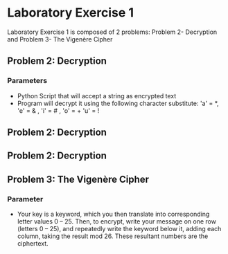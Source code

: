 
# Laboratory Exercise 1

Laboratory Exercise 1 is composed of 2 problems: Problem 2- Decryption and Problem 3- The Vigenère Cipher

## Problem 2: Decryption

### Parameters

- Python Script that will accept a string as encrypted text
- Program will decrypt it using the following character substitute:
'a' = *, 'e' = & , 'i' = # , 'o' = + 'u' = !




## Problem 2: Decryption

## Problem 2: Decryption

## Problem 3: The Vigenère Cipher
### Parameter

- Your key is a keyword, which you then translate into corresponding letter values 0 – 25. Then, to encrypt, write your message on one row (letters 0 – 25), and repeatedly write the keyword below it, adding each column, taking the result mod 26. These resultant numbers are the ciphertext.